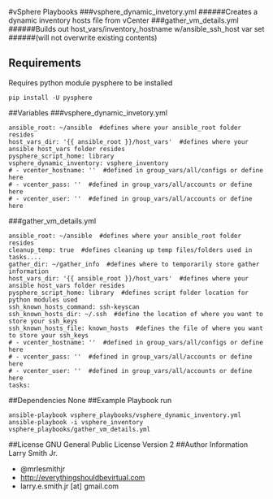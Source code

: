 #vSphere Playbooks
###vsphere_dynamic_invetory.yml
######Creates a dynamic inventory hosts file from vCenter
###gather_vm_details.yml
######Builds out host_vars/inventory_hostname w/ansible_ssh_host var set
######(will not overwrite existing contents)

## Requirements
Requires python module pysphere to be installed
````
pip install -U pysphere
````
##Variables
###vsphere_dynamic_invetory.yml
````
ansible_root: ~/ansible  #defines where your ansible_root folder resides
host_vars_dir: '{{ ansible_root }}/host_vars'  #defines where your ansible host_vars folder resides
pysphere_script_home: library
vsphere_dynamic_inventory: vsphere_inventory
# - vcenter_hostname: ''  #defined in group_vars/all/configs or define here
# - vcenter_pass: ''  #defined in group_vars/all/accounts or define here
# - vcenter_user: ''  #defined in group_vars/all/accounts or define here
````
###gather_vm_details.yml
````
ansible_root: ~/ansible  #defines where your ansible_root folder resides
cleanup_temp: true  #defines cleaning up temp files/folders used in tasks....
gather_dir: ~/gather_info  #defines where to temporarily store gather information
host_vars_dir: '{{ ansible_root }}/host_vars'  #defines where your ansible host_vars folder resides
pysphere_script_home: library  #defines script folder location for python modules used
ssh_known_hosts_command: ssh-keyscan
ssh_known_hosts_dir: ~/.ssh  #define the location of where you want to store your ssh_keys
ssh_known_hosts_file: known_hosts  #defines the file of where you want to store your ssh_keys
# - vcenter_hostname: ''  #defined in group_vars/all/configs or define here
# - vcenter_pass: ''  #defined in group_vars/all/accounts or define here
# - vcenter_user: ''  #defined in group_vars/all/accounts or define here
tasks:
````
##Dependencies
None
##Example Playbook run
````
ansible-playbook vsphere_playbooks/vsphere_dynamic_inventory.yml
ansible-playbook -i vsphere_inventory vsphere_playbooks/gather_vm_details.yml
````
##License
GNU General Public License Version 2
##Author Information
Larry Smith Jr.
- @mrlesmithjr
- http://everythingshouldbevirtual.com
- larry.e.smith.jr [at] gmail.com
